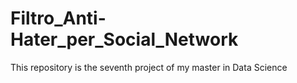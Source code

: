 # Filtro_Anti-Hater_per_Social_Network
This repository is the seventh project of my master in Data Science
